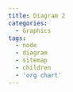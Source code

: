 ```yaml
---
title: Diagram 2
categories:
  - Graphics
tags:
  - node
  - diagram
  - sitemap
  - children
  - 'org chart'
---
```

